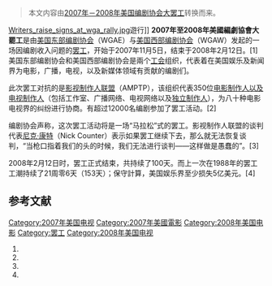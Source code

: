 > 本文内容由[2007年－2008年美国编剧协会大罢工](https://zh.wikipedia.org/wiki/2007年－2008年美国编剧协会大罢工)转换而来。


[Writers_raise_signs_at_wga_rally.jpg](https://zh.wikipedia.org/wiki/File:Writers_raise_signs_at_wga_rally.jpg "fig:Writers_raise_signs_at_wga_rally.jpg")遊行\]\] **2007年至2008年美國編劇協會大罷工**是由[美国东部编剧协会](https://zh.wikipedia.org/wiki/美国东部编剧协会 "wikilink")（WGAE）与[美国西部编剧协会](https://zh.wikipedia.org/wiki/美国西部编剧协会 "wikilink")（WGAW）发起的一场因编剧收入问题的[罢工](https://zh.wikipedia.org/wiki/罢工 "wikilink")，开始于2007年11月5日，结束于2008年2月12日。\[1\]美国东部编剧协会和美国西部编剧协会是兩个[工会](../Page/工会.md "wikilink")组织，代表着在美国娱乐及新闻界为电影，广播，电视，以及新媒体领域有贡献的编剧们。

此次罢工对抗的是[影视制作人联盟](https://zh.wikipedia.org/wiki/影视制作人联盟 "wikilink")（AMPTP），该组织代表350位[电影制作人以及](https://zh.wikipedia.org/wiki/电影制作人 "wikilink")[电视制作人](https://zh.wikipedia.org/wiki/电视制作人 "wikilink")（包括工作室、广播网络、电视网络以及[独立制作人](https://zh.wikipedia.org/wiki/独立制作人 "wikilink")），为八十种电影电视界的纠纷进行协商。有超过12000名编剧参加了罢工活动。\[2\]

编剧协会声称，这次罢工活动将是一场“马拉松”式的罢工。影视制作人联盟的谈判代表[尼克·康特](https://zh.wikipedia.org/wiki/尼克·康特 "wikilink")（Nick Counter）表示如果罢工继续下去，那么就无法恢复谈判，“当枪口指着我们的头的时候，我们无法进行谈判——这样做是愚蠢的”。\[3\]

2008年2月12日时，罢工正式结束，共持续了100天。而上一次在1988年的罢工工潮持续了21周零6天（153天）；保守計算，美国娱乐界至少损失5亿美元。\[4\]

## 参考文献

<div class="references-small">

<references />

</div>

[Category:2007年美国电视](https://zh.wikipedia.org/wiki/Category:2007年美国电视 "wikilink") [Category:2007年美國電影](https://zh.wikipedia.org/wiki/Category:2007年美國電影 "wikilink") [Category:2008年美国电影](https://zh.wikipedia.org/wiki/Category:2008年美国电影 "wikilink") [Category:罢工](https://zh.wikipedia.org/wiki/Category:罢工 "wikilink") [Category:2008年美国电视](https://zh.wikipedia.org/wiki/Category:2008年美国电视 "wikilink")

1.
2.
3.
4.